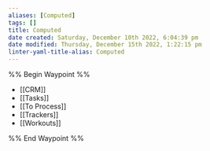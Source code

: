 ```yaml
---
aliases: [Computed]
tags: []
title: Computed
date created: Saturday, December 10th 2022, 6:04:39 pm
date modified: Thursday, December 15th 2022, 1:22:15 pm
linter-yaml-title-alias: Computed
---
```


%% Begin Waypoint %%

- [[CRM]]
- [[Tasks]]
- [[To Process]]
- [[Trackers]]
- [[Workouts]]

%% End Waypoint %%
